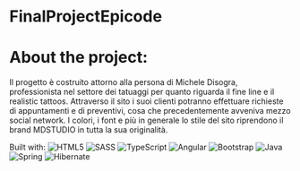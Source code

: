 # FinalProjectEpicode

# About the project:

Il progetto è costruito attorno alla persona di Michele Disogra, professionista nel settore dei tatuaggi per quanto riguarda il fine line e il realistic tattoos.
Attraverso il sito i suoi clienti potranno effettuare richieste di appuntamenti e di preventivi, cosa che precedentemente avveniva mezzo social network.
I colori, i font e più in generale lo stile del sito riprendono il brand MDSTUDIO in tutta la sua originalità.

Built with:
![HTML5](https://img.shields.io/badge/html5-%23E34F26.svg?style=for-the-badge&logo=html5&logoColor=white)
![SASS](https://img.shields.io/badge/SASS-hotpink.svg?style=for-the-badge&logo=SASS&logoColor=white)
![TypeScript](https://img.shields.io/badge/typescript-%23007ACC.svg?style=for-the-badge&logo=typescript&logoColor=white)
![Angular](https://img.shields.io/badge/angular-%23DD0031.svg?style=for-the-badge&logo=angular&logoColor=white)
![Bootstrap](https://img.shields.io/badge/bootstrap-%238511FA.svg?style=for-the-badge&logo=bootstrap&logoColor=white)
![Java](https://img.shields.io/badge/Java-ED8B00?style=for-the-badge&logo=buy-me-a-coffee&logoColor=white")
![Spring](https://img.shields.io/badge/spring-%236DB33F.svg?style=for-the-badge&logo=spring&logoColor=white)
![Hibernate](https://img.shields.io/badge/Hibernate-59666C?style=for-the-badge&logo=Hibernate&logoColor=white)



